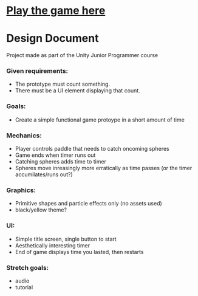 # [Play the game here](https://play.unity.com/mg/other/particle-collider)

# Design Document

Project made as part of the Unity Junior Programmer course

### Given requirements:
- The prototype must count something.
- There must be a UI element displaying that count.

### Goals:
- Create a simple functional game protoype in a short amount of time

### Mechanics:
- Player controls paddle that needs to catch oncoming spheres
- Game ends when timer runs out
- Catching spheres adds time to timer
- Spheres move inreasingly more erratically as time passes (or the timer accumilates/runs out?)

### Graphics:
- Primitive shapes and particle effects only (no assets used)
- black/yellow theme?

### UI:
- Simple title screen, single button to start
- Aesthetically interesting timer
- End of game displays time you lasted, then restarts

### Stretch goals:
- audio
- tutorial
